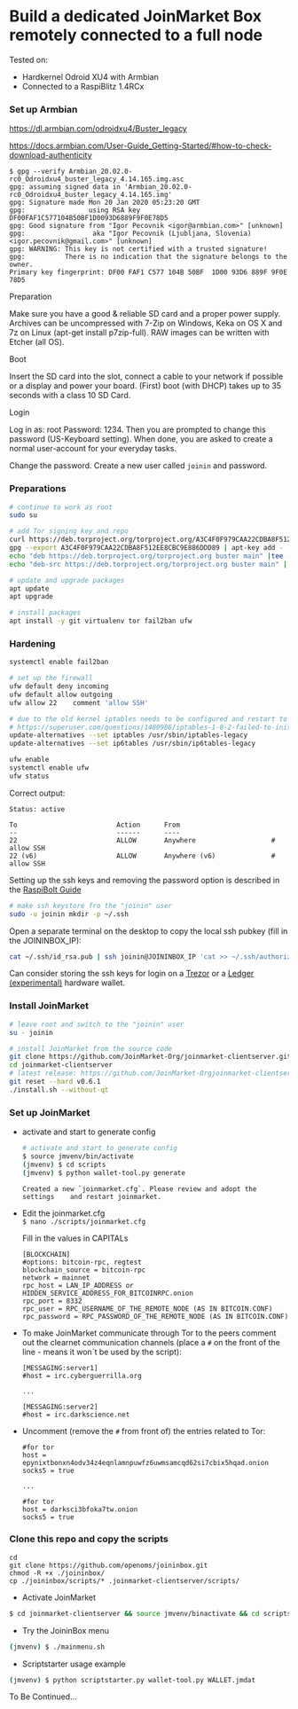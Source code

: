 # Build a dedicated JoinMarket Box remotely connected to a full node


Tested on:
* Hardkernel Odroid XU4 with Armbian
* Connected to a RaspiBlitz 1.4RCx

### Set up Armbian

https://dl.armbian.com/odroidxu4/Buster_legacy

https://docs.armbian.com/User-Guide_Getting-Started/#how-to-check-download-authenticity
```
$ gpg --verify Armbian_20.02.0-rc0_Odroidxu4_buster_legacy_4.14.165.img.asc
gpg: assuming signed data in 'Armbian_20.02.0-rc0_Odroidxu4_buster_legacy_4.14.165.img'
gpg: Signature made Mon 20 Jan 2020 05:23:20 GMT
gpg:                using RSA key DF00FAF1C577104B50BF1D0093D6889F9F0E78D5
gpg: Good signature from "Igor Pecovnik <igor@armbian.com>" [unknown]
gpg:                 aka "Igor Pecovnik (Ljubljana, Slovenia) <igor.pecovnik@gmail.com>" [unknown]
gpg: WARNING: This key is not certified with a trusted signature!
gpg:          There is no indication that the signature belongs to the owner.
Primary key fingerprint: DF00 FAF1 C577 104B 50BF  1D00 93D6 889F 9F0E 78D5
```
Preparation

Make sure you have a good & reliable SD card and a proper power supply. Archives can be uncompressed with 7-Zip on Windows, Keka on OS X and 7z on Linux (apt-get install p7zip-full). RAW images can be written with Etcher (all OS).

Boot

Insert the SD card into the slot, connect a cable to your network if possible or a display and power your board. (First) boot (with DHCP) takes up to 35 seconds with a class 10 SD Card.

Login

Log in as: root  Password: 1234. Then you are prompted to change this password (US-Keyboard setting). When done, you are asked to create a normal user-account for your everyday tasks.

Change the password.
Create a new user called `joinin` and password.

### Preparations

```bash
# continue to work as root
sudo su

# add Tor signing key and repo
curl https://deb.torproject.org/torproject.org/A3C4F0F979CAA22CDBA8F512EE8CBC9E886DDD89.asc | gpg --import
gpg --export A3C4F0F979CAA22CDBA8F512EE8CBC9E886DDD89 | apt-key add -
echo "deb https://deb.torproject.org/torproject.org buster main" |tee -a /etc/apt/sources.list
echo "deb-src https://deb.torproject.org/torproject.org buster main" | tee -a /etc/apt/sources.list

# update and upgrade packages
apt update
apt upgrade

# install packages
apt install -y git virtualenv tor fail2ban ufw

```

### Hardening

```bash
systemctl enable fail2ban

# set up the firewall
ufw default deny incoming
ufw default allow outgoing
ufw allow 22    comment 'allow SSH'

# due to the old kernel iptables needs to be configured and restart to set up
# https://superuser.com/questions/1480986/iptables-1-8-2-failed-to-initialize-nft-protocol-not-supported
update-alternatives --set iptables /usr/sbin/iptables-legacy
update-alternatives --set ip6tables /usr/sbin/ip6tables-legacy

ufw enable
systemctl enable ufw
ufw status
```

Correct output:
```
Status: active

To                         Action      From
--                         ------      ----
22                         ALLOW       Anywhere                   # allow SSH
22 (v6)                    ALLOW       Anywhere (v6)              # allow SSH
```


Setting up the ssh keys and removing the password option is described in the [RaspiBolt Guide](https://stadicus.github.io/RaspiBolt/raspibolt_21_security.html#login-with-ssh-keys)
```bash
# make ssh keystore fro the "joinin" user
sudo -u joinin mkdir -p ~/.ssh
```
Open a separate terminal on the desktop to copy the local ssh pubkey (fill in the JOININBOX_IP):
```bash
cat ~/.ssh/id_rsa.pub | ssh joinin@JOININBOX_IP 'cat >> ~/.ssh/authorized_keys && chmod -R 700 ~/.ssh/'
```

Can consider storing the ssh keys for login on a [Trezor](https://wiki.trezor.io/Apps:SSH_agent) or a [Ledger (experimental)](https://support.ledger.com/hc/en-us/articles/115005200649) hardware wallet.

### Install JoinMarket
```bash
# leave root and switch to the "joinin" user
su - joinin

# install JoinMarket from the source code
git clone https://github.com/JoinMarket-Org/joinmarket-clientserver.git
cd joinmarket-clientserver
# latest release: https://github.com/JoinMarket-Orgjoinmarket-clientserver/releases
git reset --hard v0.6.1
./install.sh --without-qt
```
### Set up JoinMarket
* activate and start to generate config
    ```bash
    # activate and start to generate config
    $ source jmvenv/bin/activate
    (jmvenv) $ cd scripts
    (jmvenv) $ python wallet-tool.py generate
    ```
    ```
    Created a new `joinmarket.cfg`. Please review and adopt the settings    and restart joinmarket.
    ```

* Edit the joinmarket.cfg  
    `$ nano ./scripts/joinmarket.cfg` 

    Fill in the values in CAPITALs

    ```
    [BLOCKCHAIN]
    #options: bitcoin-rpc, regtest
    blockchain_source = bitcoin-rpc
    network = mainnet
    rpc_host = LAN_IP_ADDRESS or HIDDEN_SERVICE_ADDRESS_FOR_BITCOINRPC.onion
    rpc_port = 8332
    rpc_user = RPC_USERNAME_OF_THE_REMOTE_NODE (AS IN BITCOIN.CONF)
    rpc_password = RPC_PASSWORD_OF_THE_REMOTE_NODE (AS IN BITCOIN.CONF)
    ```
* To make JoinMarket communicate through Tor to the peers comment out the clearnet communication channels (place a `#` on the front of the line - means it won`t be used by the script):

    ```
    [MESSAGING:server1]
    #host = irc.cyberguerrilla.org

    ...

    [MESSAGING:server2]
    #host = irc.darkscience.net
    ```
* Uncomment (remove the `#` from front of) the entries related to Tor:
    ```
    #for tor
    host = epynixtbonxn4odv34z4eqnlamnpuwfz6uwmsamcqd62si7cbix5hqad.onion
    socks5 = true
    
    ...

    #for tor
    host = darksci3bfoka7tw.onion
    socks5 = true
    ```

### Clone this repo and copy the scripts
```
cd
git clone https://github.com/openoms/joininbox.git
chmod -R +x ./joininbox/
cp ./joininbox/scripts/* .joinmarket-clientserver/scripts/
```
* Activate JoinMarket
```bash
$ cd joinmarket-clientserver && source jmvenv/binactivate && cd scripts 
```
* Try the JoininBox menu 
```bash
(jmvenv) $ ./mainmenu.sh
```
* Scriptstarter usage example
```bash
(jmvenv) $ python scriptstarter.py wallet-tool.py WALLET.jmdat
```

To Be Continued...